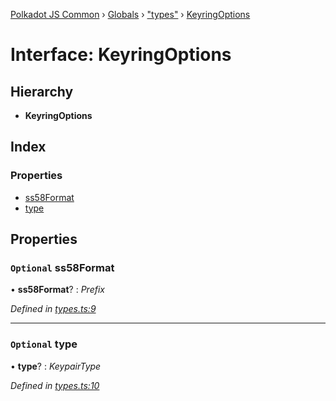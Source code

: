 [Polkadot JS Common](../README.md) › [Globals](../globals.md) › ["types"](../modules/_types_.md) › [KeyringOptions](_types_.keyringoptions.md)

# Interface: KeyringOptions

## Hierarchy

* **KeyringOptions**

## Index

### Properties

* [ss58Format](_types_.keyringoptions.md#optional-ss58format)
* [type](_types_.keyringoptions.md#optional-type)

## Properties

### `Optional` ss58Format

• **ss58Format**? : *Prefix*

*Defined in [types.ts:9](https://github.com/polkadot-js/common/blob/b00d4956/packages/keyring/src/types.ts#L9)*

___

### `Optional` type

• **type**? : *KeypairType*

*Defined in [types.ts:10](https://github.com/polkadot-js/common/blob/b00d4956/packages/keyring/src/types.ts#L10)*
